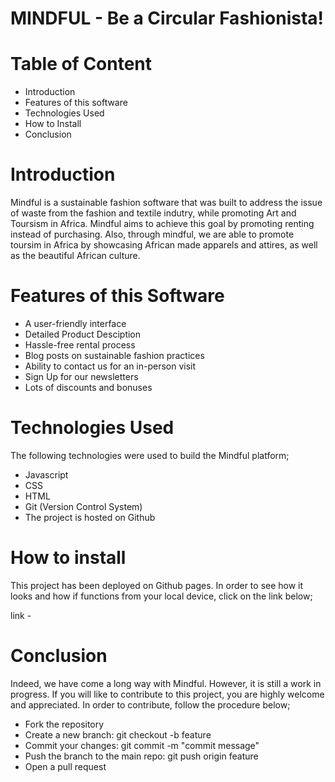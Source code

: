 # MINDFUL - Be a Circular Fashionista!

# Table of Content

- Introduction
- Features of this software
- Technologies Used
- How to Install
- Conclusion

# Introduction
 Mindful is a sustainable fashion software that was built to address the issue of waste from the fashion and textile indutry, while promoting Art and Toursism in Africa. Mindful aims to achieve this goal by promoting renting instead of purchasing. Also, through mindful, we are able to promote toursim in Africa by showcasing African made apparels and attires, as well as the beautiful African culture.

 # Features of this Software

- A user-friendly interface
- Detailed Product Desciption
- Hassle-free rental process
- Blog posts on sustainable fashion practices
- Ability to contact us for an in-person visit
- Sign Up for our newsletters
- Lots of discounts and bonuses

# Technologies Used

The following technologies were used to build the Mindful platform;

- Javascript
- CSS
- HTML
- Git (Version Control System)
- The project is hosted on Github

# How to install

This project has been deployed on Github pages. In order to see how it looks and how if functions from your local device, click on the link below;

link -

# Conclusion

Indeed, we have come a long way with Mindful. However, it is still a work in progress. If you will like to contribute to this project, you are highly welcome and appreciated. In order to contribute, follow the procedure below;

- Fork the repository
- Create a new branch: git checkout -b feature
- Commit your changes: git commit -m "commit message"
- Push the branch to the main repo: git push origin feature
- Open a pull request

